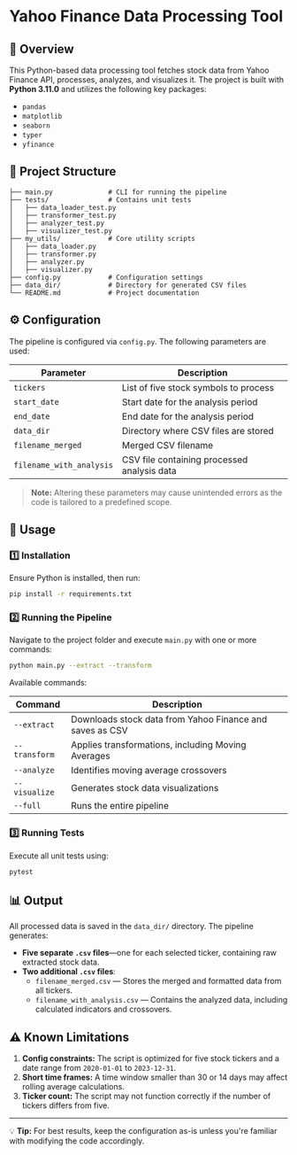 # Yahoo Finance Data Processing Tool

## 📌 Overview
This Python-based data processing tool fetches stock data from Yahoo Finance API, processes, analyzes, and visualizes it. The project is built with **Python 3.11.0** and utilizes the following key packages:

- `pandas`
- `matplotlib`
- `seaborn`
- `typer`
- `yfinance`

## 📁 Project Structure
```
├── main.py              # CLI for running the pipeline
├── tests/               # Contains unit tests
│   ├── data_loader_test.py
│   ├── transformer_test.py
│   ├── analyzer_test.py
│   ├── visualizer_test.py
├── my_utils/            # Core utility scripts
│   ├── data_loader.py
│   ├── transformer.py
│   ├── analyzer.py
│   ├── visualizer.py
├── config.py            # Configuration settings
├── data_dir/            # Directory for generated CSV files
└── README.md            # Project documentation
```

## ⚙️ Configuration
The pipeline is configured via `config.py`. The following parameters are used:

| Parameter              | Description                                      |
|------------------------|--------------------------------------------------|
| `tickers`             | List of five stock symbols to process           |
| `start_date`          | Start date for the analysis period              |
| `end_date`            | End date for the analysis period                |
| `data_dir`            | Directory where CSV files are stored            |
| `filename_merged`     | Merged CSV filename                              |
| `filename_with_analysis` | CSV file containing processed analysis data  |

> **Note:** Altering these parameters may cause unintended errors as the code is tailored to a predefined scope.

## 🚀 Usage
### 1️⃣ Installation
Ensure Python is installed, then run:
```bash
pip install -r requirements.txt
```

### 2️⃣ Running the Pipeline
Navigate to the project folder and execute `main.py` with one or more commands:
```bash
python main.py --extract --transform
```
Available commands:

| Command       | Description |
|--------------|-------------|
| `--extract`  | Downloads stock data from Yahoo Finance and saves as CSV |
| `--transform` | Applies transformations, including Moving Averages |
| `--analyze`   | Identifies moving average crossovers |
| `--visualize` | Generates stock data visualizations |
| `--full`      | Runs the entire pipeline |

### 3️⃣ Running Tests
Execute all unit tests using:
```bash
pytest
```

## 📊 Output
All processed data is saved in the `data_dir/` directory. The pipeline generates:  

- **Five separate `.csv` files**—one for each selected ticker, containing raw extracted stock data.  
- **Two additional `.csv` files**:  
  - `filename_merged.csv` — Stores the merged and formatted data from all tickers.  
  - `filename_with_analysis.csv` — Contains the analyzed data, including calculated indicators and crossovers.  


## ⚠️ Known Limitations
1. **Config constraints:** The script is optimized for five stock tickers and a date range from `2020-01-01` to `2023-12-31`.  
2. **Short time frames:** A time window smaller than 30 or 14 days may affect rolling average calculations.  
3. **Ticker count:** The script may not function correctly if the number of tickers differs from five.  

---

💡 **Tip:** For best results, keep the configuration as-is unless you're familiar with modifying the code accordingly.
